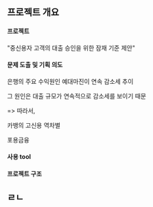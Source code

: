 ## 프로젝트 개요

#### 프로젝트

"중신용자 고객의 대출 승인을 위한 잠재 기준 제안"



#### 문제 도출 및 기획 의도

은행의 주요 수익원인 예대마진이 연속 감소세 추이

그 원인은 대출 규모가 연속적으로 감소세를 보이기 때문

=> 따라서, 

카뱅의 고신용 역차별

포용금융



#### 사용 tool





#### 프로젝트 구조









## ㄹㄴ

